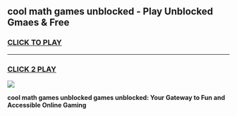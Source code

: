 
## cool math games unblocked - Play Unblocked Gmaes & Free
<h3>
<a href="https://premium.freeplayer.one?title=cool_math_games_unblocked&ref=20F">CLICK TO PLAY</a></h3>
<hr>

<h3>
<a href="https://premium.freeplayer.one?title=cool_math_games_unblocked&ref=20F">CLICK 2 PLAY</a>
  
</h3>

<a href="https://premium.freeplayer.one?title=cool_math_games_unblocked&ref=20F/"><img src="https://clearcache.store/games.png"></a>


**cool math games unblocked games unblocked: Your Gateway to Fun and Accessible Online Gaming**
